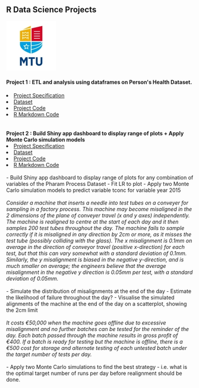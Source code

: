 ## R Data Science Projects
![MTU Logo](/1/data/MTU_Logo.jpg)


#### Project 1 : ETL and analysis using dataframes on Person's Health Dataset.

<li><a href="https://github.com/bjmcnamee/R_ETL_MTU_Assignments/blob/main/1/STAT8010%20Assignement%201%202020%20(HDip).pdf">Project Specification</a></li>
<li><a href="https://github.com/bjmcnamee/R_ETL_MTU_Assignments/blob/main/1/data/assignment1.xlsx">Dataset</a></li>
<li><a href="https://github.com/bjmcnamee/R_ETL_MTU_Assignments/blob/main/1/Bernard_McNamee_R00207204.R">Project Code</a></li>
<li><a href="https://github.com/bjmcnamee/R_ETL_MTU_Assignments/blob/main/1/Bernard_McNamee_R00207204%20.rmd">R Markdown Code</a></li>
<br><br>
<b>Project 2 : Build Shiny app dashboard to display range of plots + Apply Monte Carlo simulation models</b>
<br>
<li><a href="https://github.com/bjmcnamee/R_ETL_MTU_Assignments/blob/main/2/STAT8010%20Assignment%202_2020%20(HDip).pdf">Project Specification</a></li>
<li><a href="https://github.com/bjmcnamee/R_ETL_MTU_Assignments/blob/main/2/data/process_sim.csv">Dataset</a></li>
<li><a href="https://github.com/bjmcnamee/R_ETL_MTU_Assignments/blob/main/2/Bernard_McNamee_R00207204_Shiny.R">Project Code</a></li>
<li><a href="https://github.com/bjmcnamee/R_ETL_MTU_Assignments/blob/main/2/Bernard_McNamee_R00207204_Report%20.rmd">R Markdown Code</a></li>
<br>
- Build Shiny app dashboard to display range of plots for any combination of variables of the Pharam Process Dataset
- Fit LR to plot
- Apply two Monte Carlo simulation models to predict variable tconc for variable year 2015
<br><br><i>Consider a machine that inserts a needle into test tubes on a conveyer for sampling in a factory process. This machine may become misaligned in the 2 dimensions of the plane of conveyer travel (x and y axes) independently. The machine is realigned to centre at the start of each day and it then samples 200 test tubes throughout the day. The machine fails to sample correctly if it is misaligned in any direction by 2cm or more, as it misses the test tube (possibly colliding with the glass). The x misalignment is 0.1mm on average in the direction of conveyor travel (positive x-direction) for each test, but that this can vary somewhat with a standard deviation of 0.1mm. Similarly, the y misalignment is biased in the negative y-direction, and is much smaller on average; the engineers believe that the average misalignment in the negative y direction is 0.05mm per test, with a standard deviation of 0.05mm.</i><br><br>
- Simulate the distribution of misalignments at the end of the day
- Estimate the likelihood of failure throughout the day? 
- Visualise the simulated alignments of the machine at the end of the day on a scatterplot, showing the 2cm limit
<br><br><i>It costs €50,000 when the machine goes offline due to excessive misalignment and no further batches can be tested for the reminder of the day. Each batch passed through the machine results in gross profit of €400. If a batch is ready for testing but the machine is offline, there is a €500 cost for storage and alternate testing of each untested batch under the target number of tests per day.</i><br><br>
- Apply two Monte Carlo simulations to find the best strategy - i.e. what is the optimal target number of runs per day before realignment should be done.
